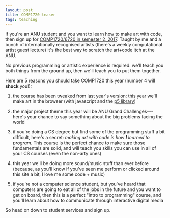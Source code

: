 ```yaml
---
layout: post
title: COMP1720 teaser
tags: teaching
---
```


If you're an ANU student and you want to learn how to make art with code, then
sign up
for
[COMP1720/6720 in semester 2, 2017](http://programsandcourses.anu.edu.au/course/COMP1720).
Taught by me and a bunch of internationally recognised artists (there's a weekly
computational artist guest lecture) it's the best way to scratch the art+code
itch at the ANU.

No previous programming or artistic experience is required: we'll teach you both
things from the ground up, then we'll teach you to put them together.

Here are 5 reasons you should take COMP1720 this year (number 4 will **shock**
you!):

1. the course has been tweaked from last year's version: this year we'll make
   art in the browser (with javascript and the [p5 library](https://p5js.org/))
   
2. the major project theme this year will be ANU Grand Challenges---here's your
   chance to say something about the big problems facing the world
   
3. if you're doing a CS degree but find some of the programming stuff a bit
   difficult, here's a secret: *making art with code is how **I** learned to
   program*. This course is the perfect chance to make sure those fundamentals
   are solid, and will teach you skills you can use in all of your CS courses
   (even the non-arty ones)

4. this year we'll be doing more sound/music stuff than ever before (because, as
   you'll know if you've seen me perform or clicked around this site a bit, I
   love me some code + music)

5. if you're not a computer science student, but you've heard that computers are
   going to eat all of the jobs in the future and you want to get on board, then
   this is a perfect "intro to programming" course, and you'll learn about how
   to communicate through interactive digital media

So head on down to student services and sign up.
